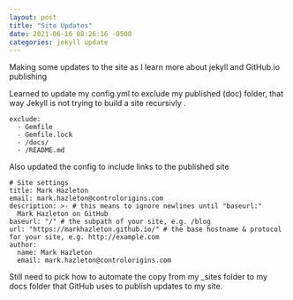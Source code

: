 ```yaml
---
layout: post
title: "Site Updates"
date: 2021-06-16 08:26:16 -0500
categories: jekyll update
---
```


Making some updates to the site as I learn more about jekyll and GitHub.io publishing

Learned to update my config.yml to exclude my published (doc) folder, that way Jekyll is not trying to build a site recursivly .

```
exclude:
  - Gemfile
  - Gemfile.lock
  - /docs/
  - /README.md
```

Also updated the config to include links to the published site

```
# Site settings
title: Mark Hazleton
email: mark.hazleton@controlorigins.com
description: >- # this means to ignore newlines until "baseurl:"
  Mark Hazleton on GitHub
baseurl: "/" # the subpath of your site, e.g. /blog
url: "https://markhazleton.github.io/" # the base hostname & protocol for your site, e.g. http://example.com
author:
  name: Mark Hazleton
  email: mark.hazleton@controlorigins.com
```

Still need to pick how to automate the copy from my \_sites folder to my docs folder that GitHub uses to publish updates to my site.
